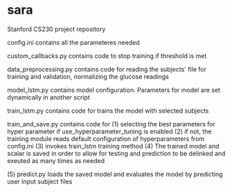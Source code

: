 # sara
Stanford CS230 project repository

config.ini contains all the parameteres needed

custom_callbacks.py contains code to stop training if threshold is met

data_preprocessing.py contains code for reading the subjects' file for training and validation, normalizing the glucose readings

model_lstm.py contains model configuration. Parameters for model are set dynamically in another script

train_lstm.py contains code for trains the model with selected subjects

train_and_save.py contains code for (1) selecting the best parameters for hyper parameter if use_hyperparameter_tuning is enabled (2) if not, the training module reads default configuration of hyperparameters from config.ini (3) invokes train_lstm training method (4) The trained model and scalar is saved in order to allow for testing and prediction to be delinked and exeuted as many times as needed

(5) predict.py loads the saved model and evaluates the model by predicting user input subject files

